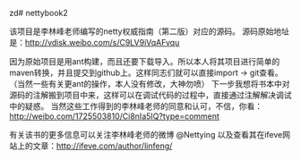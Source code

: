zd# nettybook2

该项目是李林峰老师编写的netty权威指南（第二版）对应的源码。
源码原始地址是：http://vdisk.weibo.com/s/C9LV9iVqAFvqu

因为原始项目是用ant构建，而且还要下载导入。所以本人将其项目进行简单的maven转换，并且提交到github上。这样同志们就可以直接import -> git查看。（当然一些有关更ant的操作，本人没有修改，大神勿喷）
下一步我想将书本中对源码的注解搬到项目中来，这样可以在调试代码的过程中，直接通过注解解决调试中的疑惑。
当然这些工作得到的李林峰老师的同意和认可，不信，你看：http://weibo.com/1725503810/Ci8nIa5IQ?type=comment

有关该书的更多信息可以关注李林峰老师的微博 @Nettying 以及查看其在ifeve网站上的文章：http://ifeve.com/author/linfeng/


